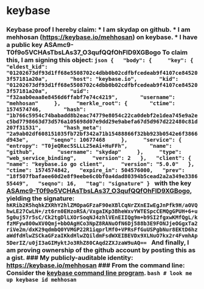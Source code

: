 # keybase
### Keybase proof  I hereby claim:    * I am skydap on github.   * I am mehhosan (https://keybase.io/mehhosan) on keybase.   * I have a public key ASAmc9-T0f9o5VCHAsTbsLAs37_O3qufQQfOhFID9XGBogo  To claim this, I am signing this object:  ```json {   "body": {     "key": {       "eldest_kid": "01202673df93d1ff68e5508702c4dbb0b02cdfbfcedeab9f4107ce845203f57181a20a",       "host": "keybase.io",       "kid": "01202673df93d1ff68e5508702c4dbb0b02cdfbfcedeab9f4107ce845203f57181a20a",       "uid": "f32aab0eaa8e8456d6ffabf7e74c4219",       "username": "mehhosan"     },     "merkle_root": {       "ctime": 1574574746,       "hash": "1b766c5954c74babadd8b2eac74779e8054c22ca0debf2e1dea745e9a2ec5bd7798663d73d576a105698d07e9dd29e9abefa67d5d967d222480c81d207f31531",       "hash_meta": "2a9ab02df608151035fb72bf342a71b15488866f32bb923b0542e6f3866d943e",       "seqno": 10677468     },     "service": {       "entropy": "T0jeQRec5SLLL25eAi+HuFFh",       "name": "github",       "username": "skydap"     },     "type": "web_service_binding",     "version": 2   },   "client": {     "name": "keybase.io go client",     "version": "5.0.0"   },   "ctime": 1574574842,   "expire_in": 504576000,   "prev": "18f507fbafaee60d2e8f9eebe6c0bf0a4dad80394b5cead2a2a349e338655449",   "seqno": 16,   "tag": "signature" } ```  with the key [ASAmc9-T0f9o5VCHAsTbsLAs37_O3qufQQfOhFID9XGBogo](https://keybase.io/mehhosan), yielding the signature:  ``` hKRib2R5hqhkZXRhY2hlZMOpaGFzaF90eXBlCqNrZXnEIwEgJnPfk9H/aOVQhwLE27CwLN+/zt6rn0EHzoRSA/VxgaIKp3BheWxvYWTESpcCEMQgGPUH+6+u5g0uj57r5sC/Ck2tgDlLXOrSoqNJ4zhlVEnEIIQg9m+b9SI2fgxwKMfQgL/kfzMFyw800wXV0Qmj+bbOAgHCo3NpZ8RANuOfN6Dj588b3E9FONJjeOGgxTa2riVe2m/dxK29qdmbQ0YVMGP22R1iqprlMf0+VPRsFfGuUSPgbNur8EKtD6hzaWdfdHlwZSCkaGFzaIKkdHlwZQildmFsdWXEIBEVDx9XLNuO7kx2r4FvmhAp5DerIZ/u0jI3aGIMyktJo3RhZ80CAqd2ZXJzaW9uAQ==  ```  And finally, I am proving ownership of the github account by posting this as a gist.  ### My publicly-auditable identity:  https://keybase.io/mehhosan  ### From the command line:  Consider the [keybase command line program](https://keybase.io/download).  ```bash # look me up keybase id mehhosan ```
